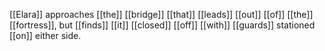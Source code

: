 [[Elara]] approaches [[the]] [[bridge]] [[that]] [[leads]] [[out]] [[of]] [[the]] [[fortress]], but [[finds]] [[it]] [[closed]] [[off]] [[with]] [[guards]] stationed [[on]] either side.






